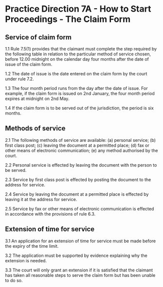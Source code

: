 # Practice Direction 7A - How to Start Proceedings - The Claim Form

## Service of claim form

1.1 Rule 7.5(1) provides that the claimant must complete the step required by the following table in relation to the particular method of service chosen, before 12.00 midnight on the calendar day four months after the date of issue of the claim form.

1.2 The date of issue is the date entered on the claim form by the court under rule 7.2.

1.3 The four month period runs from the day after the date of issue. For example, if the claim form is issued on 2nd January, the four month period expires at midnight on 2nd May.

1.4 If the claim form is to be served out of the jurisdiction, the period is six months.

## Methods of service

2.1 The following methods of service are available:
(a) personal service;
(b) first class post;
(c) leaving the document at a permitted place;
(d) fax or other means of electronic communication;
(e) any method authorised by the court.

2.2 Personal service is effected by leaving the document with the person to be served.

2.3 Service by first class post is effected by posting the document to the address for service.

2.4 Service by leaving the document at a permitted place is effected by leaving it at the address for service.

2.5 Service by fax or other means of electronic communication is effected in accordance with the provisions of rule 6.3.

## Extension of time for service

3.1 An application for an extension of time for service must be made before the expiry of the time limit.

3.2 The application must be supported by evidence explaining why the extension is needed.

3.3 The court will only grant an extension if it is satisfied that the claimant has taken all reasonable steps to serve the claim form but has been unable to do so. 